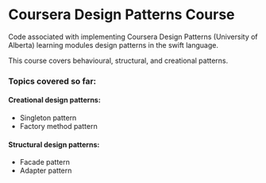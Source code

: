 # Coursera Design Patterns Course

Code associated with implementing Coursera Design Patterns (University of Alberta) learning modules design patterns in the swift language.

This course covers behavioural, structural, and creational patterns.

### Topics covered so far:
#### Creational design patterns:
- Singleton pattern
- Factory method pattern

#### Structural design patterns:
- Facade pattern
- Adapter pattern
